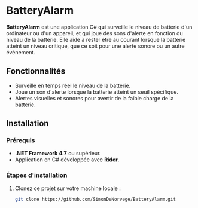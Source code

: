 # BatteryAlarm

**BatteryAlarm** est une application C# qui surveille le niveau de batterie d'un ordinateur ou d'un appareil, et qui joue des sons d'alerte en fonction du niveau de la batterie. Elle aide à rester être au courant lorsque la batterie atteint un niveau critique, que ce soit pour une alerte sonore ou un autre événement.

## Fonctionnalités

- Surveille en temps réel le niveau de la batterie.
- Joue un son d'alerte lorsque la batterie atteint un seuil spécifique.
- Alertes visuelles et sonores pour avertir de la faible charge de la batterie.

## Installation

### Prérequis

- **.NET Framework 4.7** ou supérieur.
- Application en C# développée avec **Rider**.

### Étapes d'installation

1. Clonez ce projet sur votre machine locale :
   ```bash
   git clone https://github.com/SimonDeNorvege/BatteryAlarm.git
